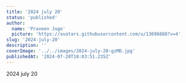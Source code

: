 ```yaml
---
title: '2024 july 20'
status: 'published'
author:
  name: 'Praveen Juge'
  picture: 'https://avatars.githubusercontent.com/u/13696888?v=4'
slug: '2024-july-20'
description: ''
coverImage: '../../images/2024-july-20-gzMD.jpg'
publishedAt: '2024-07-20T18:03:51.235Z'
---
```


2024 july 20